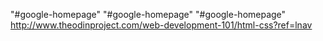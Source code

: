 "#google-homepage"
"#google-homepage" 
"#google-homepage"
http://www.theodinproject.com/web-development-101/html-css?ref=lnav
